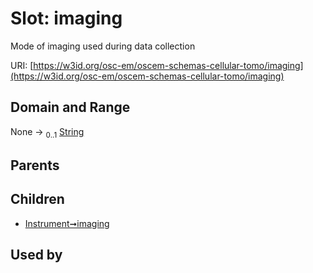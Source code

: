 
# Slot: imaging

Mode of imaging used during data collection

URI: [https://w3id.org/osc-em/oscem-schemas-cellular-tomo/imaging](https://w3id.org/osc-em/oscem-schemas-cellular-tomo/imaging)


## Domain and Range

None &#8594;  <sub>0..1</sub> [String](types/String.md)

## Parents


## Children

 *  [Instrument➞imaging](Instrument_imaging.md)

## Used by

